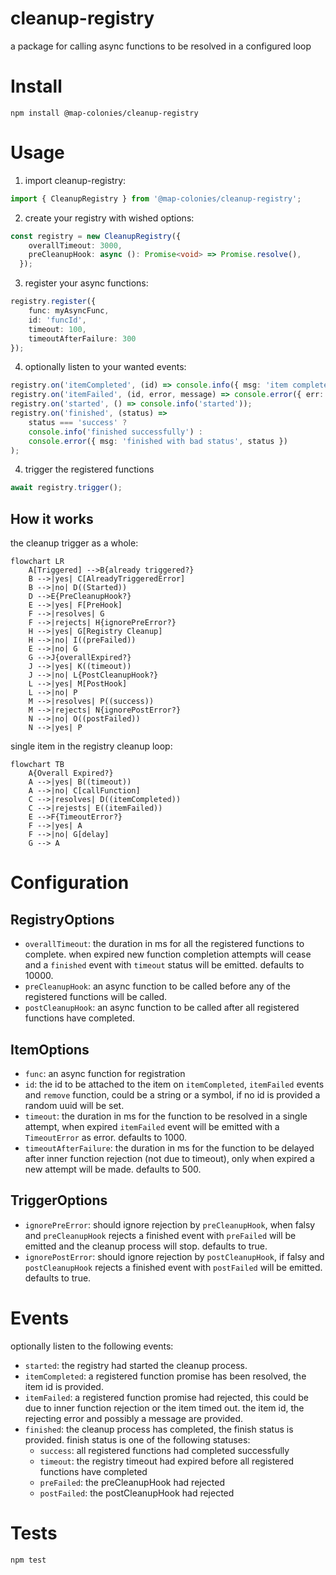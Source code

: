# cleanup-registry
a package for calling async functions to be resolved in a configured loop

# Install
```
npm install @map-colonies/cleanup-registry
```

# Usage
1. import cleanup-registry:
```ts
import { CleanupRegistry } from '@map-colonies/cleanup-registry';
```

2. create your registry with wished options:
```ts
const registry = new CleanupRegistry({
    overallTimeout: 3000,
    preCleanupHook: async (): Promise<void> => Promise.resolve(),
  });
```

3. register your async functions:
```ts
registry.register({
    func: myAsyncFunc,
    id: 'funcId',
    timeout: 100,
    timeoutAfterFailure: 300
});
```

4. optionally listen to your wanted events:
```ts
registry.on('itemCompleted', (id) => console.info({ msg: 'item completed', id }));
registry.on('itemFailed', (id, error, message) => console.error({ err: error, msg: message, id }));
registry.on('started', () => console.info('started'));
registry.on('finished', (status) =>
    status === 'success' ?
    console.info('finished successfully') :
    console.error({ msg: 'finished with bad status', status })
);
```

4. trigger the registered functions
```ts
await registry.trigger();
```

## How it works
the cleanup trigger as a whole:
```mermaid
flowchart LR
    A[Triggered] -->B{already triggered?}
    B -->|yes| C[AlreadyTriggeredError]
    B -->|no| D((Started))
    D -->E{PreCleanupHook?}
    E -->|yes| F[PreHook]
    F -->|resolves| G
    F -->|rejects| H{ignorePreError?}
    H -->|yes| G[Registry Cleanup]
    H -->|no| I((preFailed))
    E -->|no| G
    G -->J{overallExpired?}
    J -->|yes| K((timeout))
    J -->|no| L{PostCleanupHook?}
    L -->|yes| M[PostHook]
    L -->|no| P
    M -->|resolves| P((success))
    M -->|rejects| N{ignorePostError?}
    N -->|no| O((postFailed))
    N -->|yes| P
```

single item in the registry cleanup loop:
```mermaid
flowchart TB
    A{Overall Expired?}
    A -->|yes| B((timeout))
    A -->|no| C[callFunction]
    C -->|resolves| D((itemCompleted))
    C -->|rejests| E((itemFailed))
    E -->F{TimeoutError?}
    F -->|yes| A
    F -->|no| G[delay]
    G --> A
```

# Configuration
## RegistryOptions
- `overallTimeout`: the duration in ms for all the registered functions to complete. when expired new function completion attempts will cease and a `finished` event with `timeout` status will be emitted.
defaults to 10000.
- `preCleanupHook`: an async function to be called before any of the registered functions will be called.
- `postCleanupHook`: an async function to be called after all registered functions have completed.
## ItemOptions
- `func`: an async function for registration
- `id`: the id to be attached to the item on `itemCompleted`, `itemFailed` events and `remove` function, could be a string or a symbol, if no id is provided a random uuid will be set.
- `timeout`: the duration in ms for the function to be resolved in a single attempt, when expired `itemFailed` event will be emitted with a `TimeoutError` as error. defaults to 1000.
- `timeoutAfterFailure`: the duration in ms for the function to be delayed after inner function rejection (not due to timeout), only when expired a new attempt will be made. defaults to 500.

## TriggerOptions
- `ignorePreError`: should ignore rejection by `preCleanupHook`, when falsy and `preCleanupHook` rejects a finished event with `preFailed` will be emitted and the cleanup process will stop. defaults to true.
- `ignorePostError`: should ignore rejection by `postCleanupHook`, if falsy and `postCleanupHook` rejects a finished event with `postFailed` will be emitted. defaults to true.

# Events
optionally listen to the following events:
- `started`: the registry had started the cleanup process.
- `itemCompleted`: a registered function promise has been resolved, the item id is provided.
- `itemFailed`: a registered function promise had rejected, this could be due to inner function rejection or the item timed out. the item id, the rejecting error and possibly a message are provided.
- `finished`: the cleanup process has completed, the finish status is provided. finish status is one of the following statuses:
    - `success`: all registered functions had completed successfully
    - `timeout`: the registry timeout had expired before all registered functions have completed
    - `preFailed`: the preCleanupHook had rejected
    - `postFailed`: the postCleanupHook had rejected

# Tests
```
npm test
```
